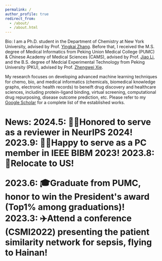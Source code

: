 ```yaml
---
permalink: /
author_profile: true
redirect_from: 
  - /about/
  - /about.html
---
```

Bio:
I am a Ph.D. student in the Department of Chemistry at New York University, advised by Prof. [Yingkai Zhang](https://scholar.google.com/citations?user=gifVlIMAAAAJ&hl=en&oi=ao). Before that, I received the M.S. degree of Medical Informatics from Peking Union Medical College (PUMC) & Chinese Academy of Medical Sciences (CAMS), advised by Prof. [Jiao Li](https://www.researchgate.net/profile/Jiao-Li-56), and the B.S. degree of Medcial Experimental Technology from Peking University (PKU), advised by Prof. [Zhengwei Xie](https://scholar.google.com/citations?user=kvBMbS4AAAAJ&hl=en&oi=ao).

My research focuses on developing advanced machine learning techniques for chemo, bio, and medical informatics (chemicals, biomedical knowledge graphs, electronic health records) to beneift drug discovery and healthcare sciences, including protein-ligand binding, virtual screening, computational drug repurposing, disease outcome prediction, etc. Please refer to my [Google Scholar](https://scholar.google.com/citations?user=UbfF8G2cY6IC&hl=zh-CN) for a complete list of the established works.


News:
2024.5: 🙋‍♂️Honored to serve as a reviewer in NeurIPS 2024!
2023.9: 🙋‍♂️Happy to serve as a PC member in IEEE BIBM 2023!
2023.8: 🦅Relocate to US!</p>
2023.6: 🎓Graduate from PUMC, honor to win the President's award (Top1% among graduations)!
2023.3: ✈️Attend a conference (CSMI2022) presenting the patient similarity network for sepsis, flying to Hainan!️
======